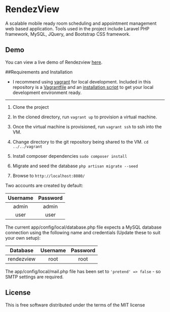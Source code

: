 # RendezView

A scalable mobile ready room scheduling and appointment management web based application. Tools used in the project include Laravel PHP framework, MySQL, JQuery, and Bootstrap CSS framework.

## Demo

You can view a live demo of Rendezview [here](http://rendezview.ehumps.me).

##Requirements and Installation

* I recommend using [vagrant](https://www.vagrantup.com/) for local development.  Included in this repository is a [Vagrantfile](https://github.com/ehumps/rendezview/blob/master/Vagrantfile) and an [installation script](https://github.com/ehumps/rendezview/blob/master/install.sh) to get your local development environment ready.

---

1. Clone the project

2. In the cloned directory, run `vagrant up` to provision a virtual machine.

3. Once the virtual machine is provisioned, run `vagrant ssh` to ssh into the VM.

4. Change directory to the git repository being shared to the VM. `cd ../../vagrant`

5. Install composer dependencies `sudo composer install`

6. Migrate and seed the database `php artisan migrate --seed`

7. Browse to `http://localhost:8080/`

Two accounts are created by default:

| Username      | Password      |
| :-----------: |:-------------:|
| admin         | admin         |
| user          | user          |

The current app/config/local/database.php file expects a MySQL database connection using the following name and credentials (Update these to suit your own setup):

| Database      | Username      | Password      |
|:-------------:|:-------------:|:-------------:|
| rendezview    | root          | root          |


The app/config/local/mail.php file has been set to `'pretend' => false` - so SMTP settings are required.


## License

This is free software distributed under the terms of the MIT license
